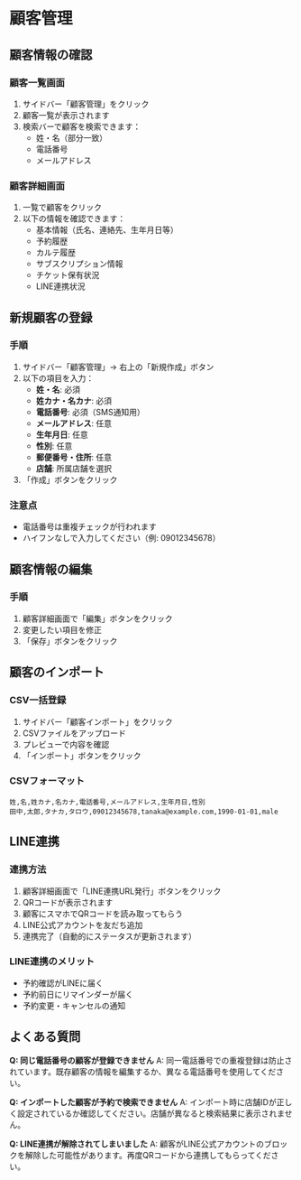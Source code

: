 # 顧客管理

## 顧客情報の確認

### 顧客一覧画面
1. サイドバー「顧客管理」をクリック
2. 顧客一覧が表示されます
3. 検索バーで顧客を検索できます：
   - 姓・名（部分一致）
   - 電話番号
   - メールアドレス

### 顧客詳細画面
1. 一覧で顧客をクリック
2. 以下の情報を確認できます：
   - 基本情報（氏名、連絡先、生年月日等）
   - 予約履歴
   - カルテ履歴
   - サブスクリプション情報
   - チケット保有状況
   - LINE連携状況

## 新規顧客の登録

### 手順
1. サイドバー「顧客管理」→ 右上の「新規作成」ボタン
2. 以下の項目を入力：
   - **姓・名**: 必須
   - **姓カナ・名カナ**: 必須
   - **電話番号**: 必須（SMS通知用）
   - **メールアドレス**: 任意
   - **生年月日**: 任意
   - **性別**: 任意
   - **郵便番号・住所**: 任意
   - **店舗**: 所属店舗を選択
3. 「作成」ボタンをクリック

### 注意点
- 電話番号は重複チェックが行われます
- ハイフンなしで入力してください（例: 09012345678）

## 顧客情報の編集

### 手順
1. 顧客詳細画面で「編集」ボタンをクリック
2. 変更したい項目を修正
3. 「保存」ボタンをクリック

## 顧客のインポート

### CSV一括登録
1. サイドバー「顧客インポート」をクリック
2. CSVファイルをアップロード
3. プレビューで内容を確認
4. 「インポート」ボタンをクリック

### CSVフォーマット
```csv
姓,名,姓カナ,名カナ,電話番号,メールアドレス,生年月日,性別
田中,太郎,タナカ,タロウ,09012345678,tanaka@example.com,1990-01-01,male
```

## LINE連携

### 連携方法
1. 顧客詳細画面で「LINE連携URL発行」ボタンをクリック
2. QRコードが表示されます
3. 顧客にスマホでQRコードを読み取ってもらう
4. LINE公式アカウントを友だち追加
5. 連携完了（自動的にステータスが更新されます）

### LINE連携のメリット
- 予約確認がLINEに届く
- 予約前日にリマインダーが届く
- 予約変更・キャンセルの通知

## よくある質問

**Q: 同じ電話番号の顧客が登録できません**
A: 同一電話番号での重複登録は防止されています。既存顧客の情報を編集するか、異なる電話番号を使用してください。

**Q: インポートした顧客が予約で検索できません**
A: インポート時に店舗IDが正しく設定されているか確認してください。店舗が異なると検索結果に表示されません。

**Q: LINE連携が解除されてしまいました**
A: 顧客がLINE公式アカウントのブロックを解除した可能性があります。再度QRコードから連携してもらってください。
